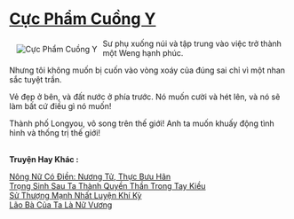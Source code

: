 <a href="https://truyenwiki.net/cuc-pham-cuong-y.35605/" title="Cực Phẩm Cuồng Y"><h1>Cực Phẩm Cuồng Y</h1></a><div style="display:table"><img align="right" style="float: left; padding: 10px;" src="https://truyenwiki.net/a/img/str/src/35605.jpg" alt="Cực Phẩm Cuồng Y">Sư phụ xuống núi và tập trung vào việc trở thành một Weng hạnh phúc.<p></p> Nhưng tôi không muốn bị cuốn vào vòng xoáy của đúng sai chỉ vì một nhan sắc tuyệt trần.<p></p> Vẻ đẹp ở bên, và đất nước ở phía trước. Nó muốn cười và hét lên, và nó sẽ làm bất cứ điều gì nó muốn!<p></p> Thành phố Longyou, vô song trên thế giới! Anh ta muốn khuấy động tình hình và thống trị thế giới!</div><p><br><b>Truyện Hay Khác :</b></p><a href="https://truyenwiki.net/nong-nu-co-dien-nuong-tu-thuc-buu-han.39299/" alt="Nông Nữ Có Điền: Nương Tử, Thực Bưu Hãn">Nông Nữ Có Điền: Nương Tử, Thực Bưu Hãn</a><br/><a href="https://github.com/nownovels/wikidich/tree/master/truyenhay/35854" alt="Trọng Sinh Sau Ta Thành Quyền Thần Trong Tay Kiều">Trọng Sinh Sau Ta Thành Quyền Thần Trong Tay Kiều</a><br/><a href="https://sangtacviet.wordpress.com/2020/10/22/su-thuong-manh-nhat-luyen-khi-ky/" alt="Sử Thượng Mạnh Nhất Luyện Khí Kỳ">Sử Thượng Mạnh Nhất Luyện Khí Kỳ</a><br/><a href="https://sangtacviet.wordpress.com/2020/10/22/lao-ba-cua-ta-la-nu-vuong/" alt="Lão Bà Của Ta Là Nữ Vương">Lão Bà Của Ta Là Nữ Vương</a><br/>